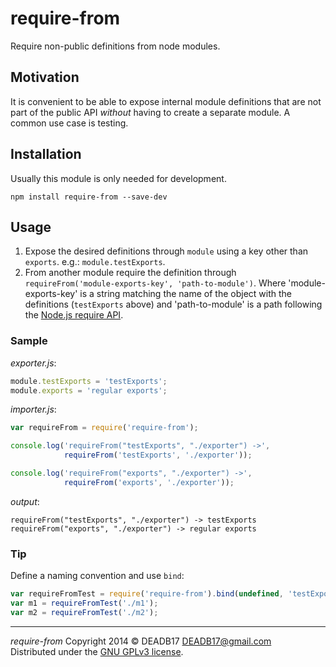 # require-from

Require non-public definitions from node modules.


## Motivation

It is convenient to be able to expose internal module definitions that are not
part of the public API *without* having to create a separate module. A common
use case is testing.


## Installation

Usually this module is only needed for development.

`npm install require-from --save-dev`


## Usage

1. Expose the desired definitions through `module` using a key other than
   `exports`. e.g.: `module.testExports`.
2. From another module require the definition through
   `requireFrom('module-exports-key', 'path-to-module')`. Where
   'module-exports-key' is a string matching the name of the object with the
   definitions (`testExports` above) and 'path-to-module' is a path following
   the [Node.js require API](http://nodejs.org/api/modules.html#modules_module_require_id).


### Sample

*exporter.js*:
```js
module.testExports = 'testExports';
module.exports = 'regular exports';
```

*importer.js*:
```js
var requireFrom = require('require-from');

console.log('requireFrom("testExports", "./exporter") ->',
            requireFrom('testExports', './exporter'));

console.log('requireFrom("exports", "./exporter") ->',
            requireFrom('exports', './exporter'));
```

*output*:
```
requireFrom("testExports", "./exporter") -> testExports
requireFrom("exports", "./exporter") -> regular exports
```


### Tip

Define a naming convention and use `bind`:

```javascript
var requireFromTest = require('require-from').bind(undefined, 'testExports');
var m1 = requireFromTest('./m1');
var m2 = requireFromTest('./m2');
```

--------------------------------------------------------------------------------

*require-from*  Copyright  2014 © DEADB17 <DEADB17@gmail.com>  
Distributed under the [GNU GPLv3 license](LICENSE).
